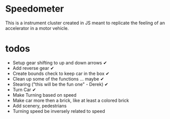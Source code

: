 # Speedometer

This is a instrument cluster created in JS meant to replicate the feeling of an accelerator in a motor vehicle.

# todos
- Setup gear shifting to up and down arrows ✔
- Add reverse gear ✔
- Create bounds check to keep car in the box ✔
- Clean up some of the functions ... maybe ✔
- Stearing ("this will be the fun one" - Derek) ✔
- Turn Car ✔
- Make Turning based on speed
- Make car more then a brick, like at least a colored brick
- Add scenery, pedestrians
- Turning speed be inversely related to speed